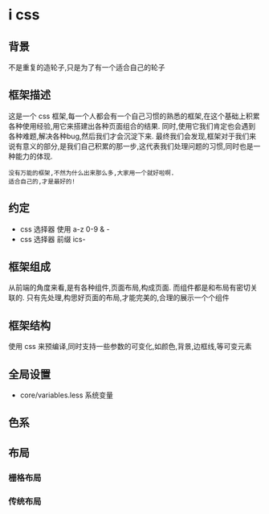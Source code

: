 # i css 

## 背景
不是重复的造轮子,只是为了有一个适合自己的轮子

## 框架描述

这是一个 css 框架,每一个人都会有一个自己习惯的熟悉的框架,在这个基础上积累各种使用经验,用它来搭建出各种页面组合的结果.
同时,使用它我们肯定也会遇到各种难题,解决各种bug,然后我们才会沉淀下来.
最终我们会发现,框架对于我们来说有意义的部分,是我们自己积累的那一步,这代表我们处理问题的习惯,同时也是一种能力的体现.

```
没有万能的框架,不然为什么出来那么多,大家用一个就好啦啊.
适合自己的,才是最好的!
```

## 约定

* css 选择器 使用 a-z 0-9 & -
* css 选择器 前缀 ics-

## 框架组成

从前端的角度来看,是有各种组件,页面布局,构成页面.
而组件都是和布局有密切关联的.
只有先处理,构思好页面的布局,才能完美的,合理的展示一个个组件

## 框架结构

使用 css 来预编译,同时支持一些参数的可变化,如颜色,背景,边框线,等可变元素

## 全局设置

* core/variables.less  系统变量

## 色系

## 布局

### 栅格布局

### 传统布局

